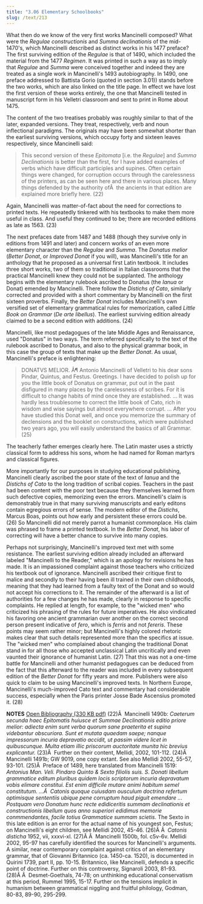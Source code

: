 ```yaml
---
title: "3.06 Elementary Schoolbooks"
slug: /text/213
---
```

What then do we know of the very first works Mancinelli composed? What were the <em>Regulae constructionis</em> and <em>Summa declinationis</em> of the mid-1470's, which Mancinelli described as distinct works in his 1477 preface? The first surviving edition of the <em>Regulae</em> is that of 1490, which included the material from the 1477 <em>Regimen</em>. It was printed in such a way as to imply that <em>Regulae</em> and <em>Summa</em> were conceived together and indeed they are treated as a single work in Mancinelli's 1493 autobiography. In 1490, one preface addressed to Battista Gorio (quoted in section 3.01)) stands before the two works, which are also linked on the title page. In effect we have lost the first version of these works entirely, the one that Mancinelli tested in manuscript form in his Velletri classroom and sent to print in Rome about 1475.

The content of the two treatises probably was roughly similar to that of the later, expanded versions. They treat, respectively, verb and noun inflectional paradigms. The originals may have been somewhat shorter than the earliest surviving versions, which occupy forty and sixteen leaves respectively, since Mancinelli said:
<blockquote>This second version of these <em>Epitomata</em> [i.e. the <em>Regulae</em>] and <em>Summa Declinationis</em> is better than the first, for I have added examples of verbs which have difficult participles and supines. Often certain things were changed, for corruption occurs through the carelessness of the printers, as can be seen here and there in various places. Many things defended by the authority ofÂ  the ancients in that edition are explained more briefly here. (22)</blockquote>
Again, Mancinelli was matter-of-fact about the need for corrections to printed texts. He repeatedly tinkered with his textbooks to make them more useful in class. And useful they continued to be; there are recorded editions as late as 1563. (23)

The next prefaces date from 1487 and 1488 (though they survive only in editions from 1491 and later) and concern works of an even more elementary character than the <em>Regulae</em> and <em>Summa</em>. The <em>Donatus melior</em> (<em>Better Donat</em>, or <em>Improved Donat</em> if you will), was Mancinelli's title for an anthology that he proposed as a universal first Latin textbook. It includes three short works, two of them so traditional in Italian classrooms that the practical Mancinelli knew they could not be supplanted. The anthology begins with the elementary rulebook ascribed to Donatus (the <em>Ianua</em> or Donat) emended by Mancinelli. There follow the <em>Distichs of Cato</em>, similarly corrected and provided with a short commentary by Mancinelli on the first sixteen proverbs. Finally, the <em>Better Donat</em> includes Mancinelli's own versified set of elementary grammatical rules for memorization, called <em>Little Book on Grammar</em> (<em>De arte libellus</em>). The earliest surviving edition already claimed to be a second edition with additions. (24)

Mancinelli, like most pedagogues of the late Middle Ages and Renaissance, used "Donatus" in two ways. The term referred specifically to the text of the rulebook ascribed to Donatus, and also to the physical grammar book, in this case the group of texts that make up the <em>Better Donat</em>. As usual, Mancinelli's preface is enlightening:
<blockquote>DONATVS MELIOR. Â¶ Antonio Mancinelli of Velletri to his dear sons Pindar, Quintus, and Festus. Greetings. I have decided to polish up for you the little book of Donatus on grammar, put out in the past disfigured in many places by the carelessness of scribes. For it is difficult to change habits of mind once they are established. ... It was hardly less troublesome to correct the little book of Cato, rich in wisdom and wise sayings but almost everywhere corrupt. ... After you have studied this Donat well, and once you memorize the summary of declensions and the booklet on constructions, which were published two years ago, you will easily understand the basics of all Grammar. (25)</blockquote>
The teacherly father emerges clearly here. The Latin master uses a strictly classical form to address his sons, whom he had named for Roman martyrs and classical figures.

More importantly for our purposes in studying educational publishing, Mancinelli clearly ascribed the poor state of the text of <em>Ianua</em> and the <em>Distichs of Cato</em> to the long tradition of scribal copies. Teachers in the past had been content with the poor text because they themselves learned from such defective copies, memorizing even the errors. Mancinelli's claim is demonstrably true in that many surviving manuscripts and early editons contain egregious errors of sense. The modern editor of the <em>Distichs</em>, Marcus Boas, points out how early and persistent these errors could be. (26) So Mancinelli did not merely parrot a humanist commonplace. His claim was phrased to frame a printed textbook. In the <em>Better Donat</em>, his labor of correcting will have a better chance to survive into many copies.

Perhaps not surprisingly, Mancinelli's improved text met with some resistance. The earliest surviving edition already included an afterward labeled "Mancinelli to the Reader," which is an apology for revisions he has made. It is an impassioned complaint against those teachers who criticized his textbook out of ignorance. Mancinelli ascribed their critique first to malice and secondly to their having been ill trained in their own childhoods, meaning that they had learned from a faulty text of the Donat and so would not accept his corrections to it. The remainder of the afterward is a list of authorities for a few changes he has made, clearly in response to specific complaints. He replied at length, for example, to the "wicked men" who criticized his phrasing of the rules for future imperatives. He also vindicated his favoring one ancient grammarian over another on the correct second person present indicative of <em>fero</em>, which is <em>ferris</em> and not <em>fereris</em>. These points may seem rather minor; but Mancinelli's highly colored rhetoric makes clear that such details represented more than the specifics at issue. The "wicked men" who complained about changing the traditional Donat stand in for all those who accepted unclassical Latin uncritically and even vaunted their ignorance of humanist Latin. (27) That this was not a one-time battle for Mancinelli and other humanist pedagogues can be deduced from the fact that this afterward to the reader was included in every subsequent edition of the <em>Better Donat</em> for fifty years and more. Publishers were also quick to claim to be using Mancinelli's improved texts. In Northern Europe, Mancinelli's much-improved Cato text and commentary had considerable success, especially when the Paris printer Josse Bade Ascensius promoted it. (28)

<strong>NOTES</strong>
<a href="http://www.humanismforsale.org/bibliography.pdf" target="new">Open Bibliography (330 KB pdf)</a>
(22)Â  Mancinelli 1490b: <em>Caeterum secunda haec Epitomatis huiusce et Summae Declinationis editio priore melior: adiecta enim sunt verba quorum sane praeterita et supina videbantur obscuriora. Sunt et mutata quaedam saepe; nanque impressorum incuria depravatio accidit, ut passim videre licet in quibuscunque. Multa etiam illic priscorum auctoritate munita hic brevius explicantur.</em>
(23)Â  Further on their content, Mellidi, 2002, 101-112.
(24)Â  Mancinelli 1491b; GW 9019, one copy extant. See also Mellidi 2002, 55-57, 93-101.
(25)Â  Preface of 1489, here translated from Mancinelli 1519: <em>Antonius Man. Veli. Pindaro Quinto &amp; Sexto filiolis suis. S. Donati libellum grammatice editum pluribus quidem locis scriptorum incuria depravatum vobis elimare constitui. Est enim difficile mutare animi habitum semel constitutum. ...Â  Catonis quoque cuiusdam ousculum doctrina refertum optimisque sententiis ubique pene corruptum haud piguit emendare ... Postquam vero Donatum hunc recte edidiceritis summam declinationis et constructionis libellum quos anno superiori edidimus memorie conmmendantes, facile totius Grammatice summam scietis.</em> The Sexto in this late edition is an error for the actual name of his youngest son, Festus; on Mancinelli's eight children, see Mellidi 2002, 45-46.
(26)Â Â  <em>Catonis disticha</em> 1952, vii, xxxvi-xl.
(27)Â Â  Mancinelli 1500b, fol. c5v-6v. Mellidi 2002, 95-97 has carefully identified the sources for Mancinelli's arguments. A similar, near contemporary complaint against critics of an elementary grammar, that of Giovanni Britannico (ca. 1450-ca. 1520), is documented in Quirini 1739, part II, pp. 10-15. Britannico, like Mancinelli, defends a specific point of doctrine. Further on this controversy, Signaroli 2003, 81-93.
(28)Â Â  Desmet-Goethals, 74-78; on unthinking educational conservatism at this period, Rummel 1995, 15-17. Further on the tensions implicit in humanism between grammatical niggling and fruitful philology, Godman, 80-83, 89-90, 295-299.
